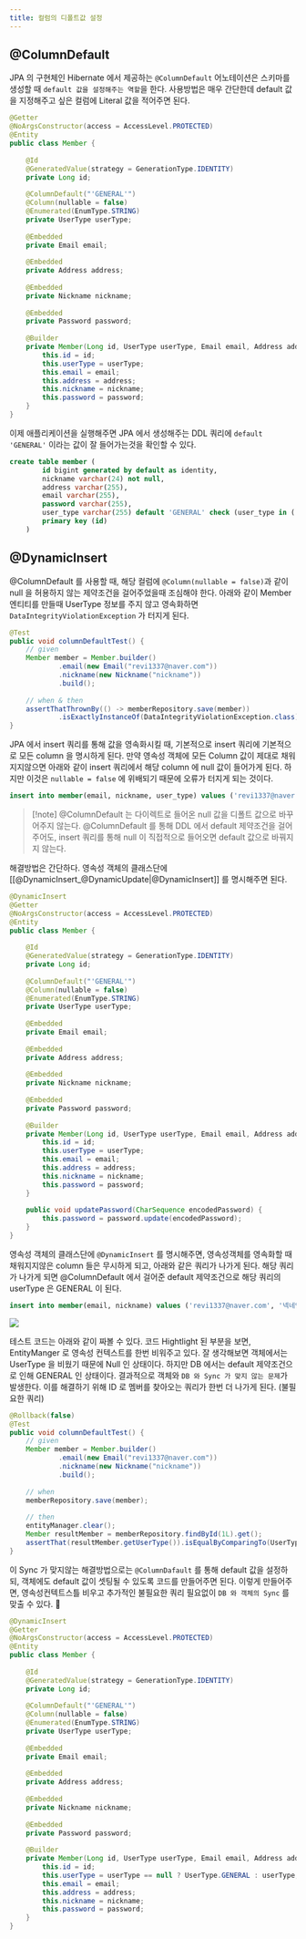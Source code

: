 ```yaml
---
title: 컬럼의 디폴트값 설정
---
```


## @ColumnDefault
JPA 의 구현체인 Hibernate 에서 제공하는 `@ColumnDefault` 어노테이션은 스키마를 생성할 때 `default 값을 설정해주는 역할`을 한다. 사용방법은 매우 간단한데 default 값을 지정해주고 싶은 컬럼에 Literal 값을 적어주면 된다.


```java {10-11}
@Getter  
@NoArgsConstructor(access = AccessLevel.PROTECTED)  
@Entity  
public class Member {  
  
    @Id  
    @GeneratedValue(strategy = GenerationType.IDENTITY)  
    private Long id;  
  
    @ColumnDefault("'GENERAL'")  
	@Column(nullable = false)  
	@Enumerated(EnumType.STRING)
    private UserType userType;  
  
    @Embedded  
    private Email email;  
  
    @Embedded  
    private Address address;  
  
    @Embedded  
    private Nickname nickname;  
  
    @Embedded  
    private Password password;  
  
    @Builder  
	private Member(Long id, UserType userType, Email email, Address address, Nickname nickname, Password password) {  
	    this.id = id;  
	    this.userType = userType;  
	    this.email = email;  
	    this.address = address;  
	    this.nickname = nickname;  
	    this.password = password;  
	}
}
```


이제 애플리케이션을 실행해주면 JPA 에서 생성해주는 DDL 쿼리에 `default 'GENERAL'` 이라는 값이 잘 들어가는것을 확인할 수 있다.

```sql {7}
create table member (
        id bigint generated by default as identity,
        nickname varchar(24) not null,
        address varchar(255),
        email varchar(255),
        password varchar(255),
        user_type varchar(255) default 'GENERAL' check (user_type in ('GENERAL','KAKAO','GOOGLE')),
        primary key (id)
    )
```


## @DynamicInsert
@ColumnDefault 를 사용할 때, 해당 컬럼에 `@Column(nullable = false)`과 같이 null 을 허용하지 않는 제약조건을 걸어주었을때 조심해야 한다. 아래와 같이 Member  엔티티를 만들때 UserType 정보를 주지 않고 영속화하면 `DataIntegrityViolationException` 가 터지게 된다.

```java
@Test  
public void columnDefaultTest() {  
    // given  
    Member member = Member.builder()  
            .email(new Email("revi1337@naver.com"))  
            .nickname(new Nickname("nickname"))  
            .build();  
  
    // when & then  
    assertThatThrownBy(() -> memberRepository.save(member))  
            .isExactlyInstanceOf(DataIntegrityViolationException.class);  
}
```


JPA 에서 insert 쿼리를 통해 값을 영속화시킬 때, 기본적으로 insert 쿼리에 기본적으로 모든 column 을 명시하게 된다. 만약 영속성 객체에 모든 Column 값이 제대로 채워지지않으면 아래와 같이 insert 쿼리에서 해당 column 에 null 값이 들어가게 된다. 하지만 이것은 `nullable = false` 에 위배되기 때문에 오류가 터지게 되는 것이다.

```sql
insert into member(email, nickname, user_type) values ('revi1337@naver.com', '넥네임4', null); 
```

> [!note] @ColumnDefault 는 다이렉트로 들어온  null 값을 디폴트 값으로 바꾸어주지 않는다.
> @ColumnDefault 를 통해 DDL 에서 default 제약조건을 걸어주어도, insert 쿼리를 통해 null 이 직접적으로 들어오면 default 값으로 바꿔지지 않는다.


해결방법은 간단하다. 영속성 객체의 클래스단에 [[@DynamicInsert_@DynamicUpdate|@DynamicInsert]] 를 명시해주면 된다.

```java {1}
@DynamicInsert  
@Getter  
@NoArgsConstructor(access = AccessLevel.PROTECTED)  
@Entity  
public class Member {  
  
    @Id  
    @GeneratedValue(strategy = GenerationType.IDENTITY)  
    private Long id;  
  
    @ColumnDefault("'GENERAL'")  
    @Column(nullable = false)  
    @Enumerated(EnumType.STRING)  
    private UserType userType;  
  
    @Embedded  
    private Email email;  
  
    @Embedded  
    private Address address;  
  
    @Embedded  
    private Nickname nickname;  
  
    @Embedded  
    private Password password;  
  
    @Builder  
    private Member(Long id, UserType userType, Email email, Address address, Nickname nickname, Password password) {  
        this.id = id;  
        this.userType = userType;  
        this.email = email;  
        this.address = address;  
        this.nickname = nickname;  
        this.password = password;  
    }  
  
    public void updatePassword(CharSequence encodedPassword) {  
        this.password = password.update(encodedPassword);  
    }  
}
```


영속성 객체의 클래스단에 `@DynamicInsert` 를 명시해주면, 영속성객체를 영속화할 때 채워지지않은 column 들은 무시하게 되고, 아래와 같은 쿼리가 나가게 된다. 해당 쿼리가 나가게 되면 @ColumnDefault 에서 걸어준 default 제약조건으로 해당 쿼리의 userType 은 GENERAL 이 된다.

```sql
insert into member(email, nickname) values ('revi1337@naver.com', '넥네임4')
```
![](Framework/Spring/SpringJPA/images/Pasted%20image%2020240608030442.png)


테스트 코드는 아래와 같이 짜볼 수 있다. 코드 Hightlight 된 부분을 보면, EntityManger 로 영속성 컨텍스트를 한번 비워주고 있다. 잘 생각해보면 객체에서는 UserType 을 비웠기 때문에 Null 인 상태이다. 하지만 DB 에서는 default 제약조건으로 인해 GENERAL 인 상태이다. 결과적으로 객체와 `DB 와 Sync 가 맞지 않는 문제`가 발생한다. 이를 해결하기 위해 ID 로 멤버를 찾아오는 쿼리가 한번 더 나가게 된다. (불필요한 쿼리)

```java {14}
@Rollback(false)  
@Test  
public void columnDefaultTest() {  
    // given  
    Member member = Member.builder()  
            .email(new Email("revi1337@naver.com"))  
            .nickname(new Nickname("nickname"))  
            .build();  
  
    // when  
    memberRepository.save(member);  
  
    // then  
    entityManager.clear();  
    Member resultMember = memberRepository.findById(1L).get();  
    assertThat(resultMember.getUserType()).isEqualByComparingTo(UserType.GENERAL);  
}
```


이 Sync 가 맞지않는 해결방법으로는 `@ColumnDafault` 를 통해 default 값을 설정하되, 객체에도 default 값이 셋팅될 수 있도록 코드를 만들어주면 된다. 이렇게 만들어주면, 영속성컨텍트스틀 비우고 추가적인 불필요한 쿼리 필요없이 `DB 와 객체의 Sync` 를 맞출 수 있다.

```java {32}
@DynamicInsert  
@Getter  
@NoArgsConstructor(access = AccessLevel.PROTECTED)  
@Entity  
public class Member {  
  
    @Id  
    @GeneratedValue(strategy = GenerationType.IDENTITY)  
    private Long id;  
  
    @ColumnDefault("'GENERAL'")  
    @Column(nullable = false)  
    @Enumerated(EnumType.STRING)  
    private UserType userType;  
  
    @Embedded  
    private Email email;  
  
    @Embedded  
    private Address address;  
  
    @Embedded  
    private Nickname nickname;  
  
    @Embedded  
    private Password password;  
  
    @Builder  
    private Member(Long id, UserType userType, Email email, Address address, Nickname nickname, Password password) {  
        this.id = id;  
        this.userType = userType == null ? UserType.GENERAL : userType;  
        this.email = email;  
        this.address = address;  
        this.nickname = nickname;  
        this.password = password;  
    }  
}
```
